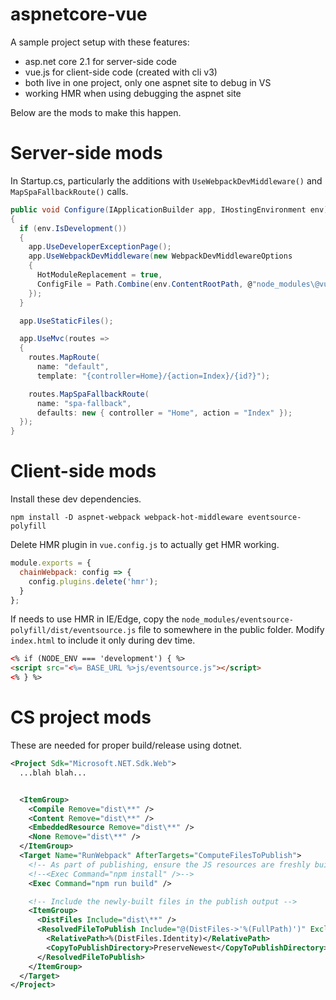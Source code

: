# aspnetcore-vue

A sample project setup with these features:

* asp.net core 2.1 for server-side code
* vue.js for client-side code (created with cli v3)
* both live in one project, only one aspnet site to debug in VS
* working HMR when using debugging the aspnet site

Below are the mods to make this happen.

# Server-side mods

In Startup.cs, particularly the additions with
`UseWebpackDevMiddleware()` and `MapSpaFallbackRoute()` calls.

```cs
public void Configure(IApplicationBuilder app, IHostingEnvironment env)
{
  if (env.IsDevelopment())
  {
    app.UseDeveloperExceptionPage();
    app.UseWebpackDevMiddleware(new WebpackDevMiddlewareOptions
    {
      HotModuleReplacement = true,
      ConfigFile = Path.Combine(env.ContentRootPath, @"node_modules\@vue\cli-service\webpack.config.js")
    });
  }

  app.UseStaticFiles();

  app.UseMvc(routes =>
  {
    routes.MapRoute(
      name: "default",
      template: "{controller=Home}/{action=Index}/{id?}");

    routes.MapSpaFallbackRoute(
      name: "spa-fallback",
      defaults: new { controller = "Home", action = "Index" });
  });
}
```

# Client-side mods

Install these dev dependencies.

```
npm install -D aspnet-webpack webpack-hot-middleware eventsource-polyfill
```

Delete HMR plugin in `vue.config.js` to actually get HMR working.

```js
module.exports = {
  chainWebpack: config => {
    config.plugins.delete('hmr');
  }
};
```

If needs to use HMR in IE/Edge, copy the 
`node_modules/eventsource-polyfill/dist/eventsource.js` file to 
somewhere in the public folder. Modify `index.html` to include
it only during dev time.

```html
<% if (NODE_ENV === 'development') { %>
<script src="<%= BASE_URL %>js/eventsource.js"></script>
<% } %>
```


# CS project mods

These are needed for proper build/release using dotnet.

```xml
<Project Sdk="Microsoft.NET.Sdk.Web">
  ...blah blah...


  <ItemGroup>
    <Compile Remove="dist\**" />
    <Content Remove="dist\**" />
    <EmbeddedResource Remove="dist\**" />
    <None Remove="dist\**" />
  </ItemGroup>
  <Target Name="RunWebpack" AfterTargets="ComputeFilesToPublish">
    <!-- As part of publishing, ensure the JS resources are freshly built in production mode -->
    <!--<Exec Command="npm install" />-->
    <Exec Command="npm run build" />

    <!-- Include the newly-built files in the publish output -->
    <ItemGroup>
      <DistFiles Include="dist\**" />
      <ResolvedFileToPublish Include="@(DistFiles->'%(FullPath)')" Exclude="@(ResolvedFileToPublish)">
        <RelativePath>%(DistFiles.Identity)</RelativePath>
        <CopyToPublishDirectory>PreserveNewest</CopyToPublishDirectory>
      </ResolvedFileToPublish>
    </ItemGroup>
  </Target>
</Project>
```